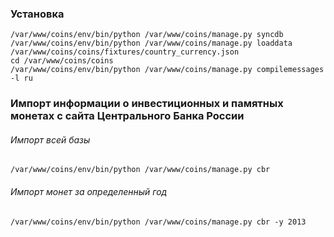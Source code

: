 ### Установка
    /var/www/coins/env/bin/python /var/www/coins/manage.py syncdb
    /var/www/coins/env/bin/python /var/www/coins/manage.py loaddata /var/www/coins/coins/fixtures/country_currency.json
    cd /var/www/coins/coins
    /var/www/coins/env/bin/python /var/www/coins/manage.py compilemessages -l ru

### Импорт информации о инвестиционных и памятных монетах с сайта Центрального Банка России
###### Импорт всей базы

    /var/www/coins/env/bin/python /var/www/coins/manage.py cbr

###### Импорт монет за определенный год

    /var/www/coins/env/bin/python /var/www/coins/manage.py cbr -y 2013